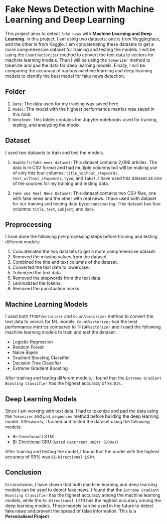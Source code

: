 # Fake News Detection with Machine Learning and Deep Learning
This project aims to detect `fake news` with **Machine Learning and Deep Learning**. In this project, I am using two datasets: one is from Huggingface, and the other is from Kaggle. I am concatenating these datasets to get a more comprehensive dataset for training and testing the models. I will be using the `CountVectorizer` method to convert the text data to vectors for machine learning models. Then I will be using the `Tokenizer` method to tokenize and pad the data for deep learning models. Finally, I will be comparing the accuracy of various machine learning and deep learning models to identify the best model for fake news detection.

## Folder
1. `Data`: The data used for my training was saved here.
2. `Model`: The model with the highest performance metrics was saved in this foldr.
3. `Notebook`: This folder contains the Jupyter notebooks used for training, testing, and analyzing the model.

## Dataset
I used two datasets to train and test the models.

1. `NoahGift/fake-news dataset`: This dataset contains 2,096 articles. The data is in CSV format and had multiple columns but will be making use of only this four columns: `title_without_stopwords`, `text_without_stopwords`, `type`, and `label`. I have used this dataset as one of the sources for my training and testing data.

2. `Fake and Real News Dataset`: This dataset contains two CSV files, one with fake news and the other with real news. I have used both dataset for our training and testing data by`concantenating`. This dataset has four columns: `title`, `text`, `subject`, and `date`.

## Preprocessing
I have done the following pre-processing steps before training and testing different models:

1. Concatenated the two datasets to get a more comprehensive dataset.
2. Removed the missing values from the dataset.
3. Combined the title and text columns of the dataset.
4. Converted the text data to lowercase.
5. Tokenized the text data.
6. Removed the stopwords from the text data.
7. Lemmatized the tokens.
8. Removed the punctuation marks.

## Machine Learning Models
I used both `TFIDFVectorizer` and `CountVectorizer` method to convert the text data to vecors for ML models. `CountVectorizer` had the best performance metrics compared to `TFIDFVectorizer` and I used the following machine learning models to train and test the dataset:

* Logistic Regression
* Random Forest
* Naive Bayes
* Gradient Boosting Classifier
* Decision Tree Classifier
* Extreme Gradient Boosting

After training and testing different models, I found that the `Extreme Gradient Boosting Classifier` has the highest accuracy of `98.83%`.

## Deep Learning Models
Since I am working with text data, I had to tokenize and pad the data using the `Tokenizer` and `pad_sequences` method before building the deep learning model. Afterwards, I trained and tested the dataset using the following models:

* Bi-Directional LSTM
* Bi-Directional GRU (`Gated Recurrent Units (GRUs)`)

After training and testing the model, I found that the model with the highest accuracy of 99% was `Bi-Directional LSTM`.

## Conclusion
In conclusion, I have shown that both machine learning and deep learning models can be used to detect fake news. I found that the `Extreme Gradient Boosting Classifier` has the highest accuracy among the machine learning models, while the `Bi-Directional LSTM` has the highest accuracy among the deep learning models. These models can be used in the future to detect fake news and prevent the spread of false information. This is a **Personalised Project**

